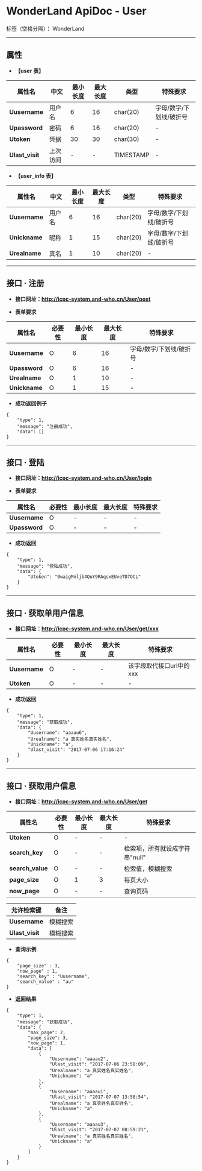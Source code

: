 ﻿# WonderLand ApiDoc - User

标签（空格分隔）： WonderLand

---

## **属性**

- **【user 表】**

| 属性名        | 中文   | 最小长度 | 最大长度 | 类型      | 特殊要求
| ------------- | ------ | -------- | -------- | --------- | --------
| **Uusername** | 用户名 | 6        | 16       | char(20)  | 字母/数字/下划线/破折号
| **Upassword** | 密码   | 6        | 16       | char(20)  | -                     
| **Utoken**    | 凭据   | 30       | 30       | char(30)  | -
| **Ulast_visit**| 上次访问 | -     | -        | TIMESTAMP | - 


- **【user_info 表】**

| 属性名        | 中文   | 最小长度 | 最大长度 | 类型      | 特殊要求
| ------------- | ------ | -------- | -------- | --------- | --------
| **Uusername** | 用户名 | 6        | 16       | char(20)  | 字母/数字/下划线/破折号
| **Unickname** | 昵称   | 1        | 15       | char(20)  | 字母/数字/下划线/破折号 
| **Urealname** | 真名   | 1        | 10       | char(20)  | -                       


---

## **接口 · 注册**

- **接口网址：http://icpc-system.and-who.cn/User/post**

- **表单要求**

| 属性名        | 必要性 | 最小长度 | 最大长度 | 特殊要求
| ------------- | ------ | -------- | -------- | --------
| **Uusername** | O      | 6        | 16       | 字母/数字/下划线/破折号
| **Upassword** | O      | 6        | 16       | -                      
| **Urealname** | O      | 1        | 10       | -                     
| **Unickname** | O      | 1        | 15       | -                     


- **成功返回例子**

```
{
	"type": 1,
	"message": "注册成功",
	"data": []
}
```

---

## **接口 · 登陆**

- **接口网址：http://icpc-system.and-who.cn/User/login**

- **表单要求**

| 属性名        | 必要性 | 最小长度 | 最大长度 | 特殊要求
| ------------- | ------ | -------- | -------- | --------
| **Uusername** | O      | -        | -        | - 
| **Upassword** | O      | -        | -        | -


- **成功返回**

```
{
	"type": 1,
	"message": "登陆成功",
	"data": {
		"Utoken": "0waigMnljb4QuY9RAqsxEUveTD7OCL"
	}
}
```

---

## **接口 · 获取单用户信息**

- **接口网址：http://icpc-system.and-who.cn/User/get/xxx**

| 属性名        | 必要性 | 最小长度 | 最大长度 | 特殊要求
| ------------- | ------ | -------- | -------- | --------
| **Uusername** | O      | -        | -        | 该字段取代接口url中的xxx
| **Utoken**    | O      | -        | -        | -


- **成功返回**

```
{
	"type": 1,
	"message": "获取成功",
	"data": {
		"Uusername": "aaaau6",
		"Urealname": "a 真实姓名真实姓名",
		"Unickname": "a",
		"Ulast_visit": "2017-07-06 17:16:24"
	}
}
```

---

## **接口 · 获取用户信息**

- **接口网址：http://icpc-system.and-who.cn/User/get**

| 属性名        | 必要性 | 最小长度 | 最大长度 | 特殊要求
| ------------- | ------ | -------- | -------- | --------
| **Utoken**    | O      | -        | -        | -
| **search_key** | O      | -        | -        | 检索项，所有就设成字符串"null"
| **search_value** | O      | -        | -      | 检索值，模糊搜索
| **page_size** | O      | 1        | 3        | 每页大小
| **now_page**  | O      | -        | -        | 查询页码


| 允许检索键      | 备注
| --------------- | --------
| **Uusername**   | 模糊搜索
| **Ulast_visit** | 模糊搜索


- **查询示例**
```
{
	"page_size" : 3,
	"now_page" : 1,
	"search_key" : "Uusername",
	"search_value" : "au"
}
```
- **返回结果**
```
{
	"type": 1,
	"message": "获取成功",
	"data": {
		"max_page": 2,
		"page_size": 3,
		"now_page": 1,
		"data": [
			{
				"Uusername": "aaaau2",
				"Ulast_visit": "2017-07-06 23:58:09",
				"Urealname": "a 真实姓名真实姓名",
				"Unickname": "a"
			},
			{
				"Uusername": "aaaau1",
				"Ulast_visit": "2017-07-07 13:58:54",
				"Urealname": "a 真实姓名真实姓名",
				"Unickname": "a"
			},
			{
				"Uusername": "aaaau3",
				"Ulast_visit": "2017-07-07 08:59:21",
				"Urealname": "a 真实姓名真实姓名",
				"Unickname": "a"
			}
		]
	}
}
```
